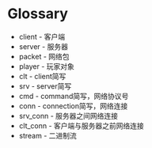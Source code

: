 # Glossary

* client - 客户端
* server - 服务器
* packet - 网络包
* player - 玩家对象
* clt    - client简写
* srv    - server简写
* cmd    - command简写，网络协议号
* conn   - connection简写，网络连接
* srv_conn - 服务器之间网络连接
* clt_conn - 客户端与服务器之前网络连接
* stream - 二进制流